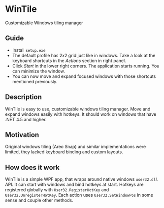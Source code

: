 # WinTile
Customizable Windows tiling manager

## Guide
* Install `setup.exe`
* The default profile has 2x2 grid just like in windows. Take a look at the keyboard shortcuts in the _Actions_ section in right panel.
* Click _Start_ in the lower right corners. The application starts running. You can minimize the window.
* You can now move and expand focused windows with those shortcuts mentioned previously.

## Description
WinTile is easy to use, customizable windows tiling manager. Move and expand windows easily with hotkeys. It should work on windows that have .NET 4.5 and higher.

## Motivation
Original windows tiling (Areo Snap) and similar implementations were limited, they lacked keyboard binding and custom layouts.

## How does it work
WinTile is a simple WPF app, that wraps around native windows `user32.dll` API. It can start with windows and bind hotkeys at start. Hotkeys are registered globally with `User32.RegisterHotKey` and `User32.UnregisterHotKey`. Each action uses `User32.SetWindowPos` in some sense and couple other methods.
